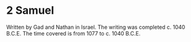 # 2 Samuel

Written by Gad and Nathan in Israel. The writing was completed c. 1040 B.C.E. The time covered is from 1077 to c. 1040 B.C.E.
